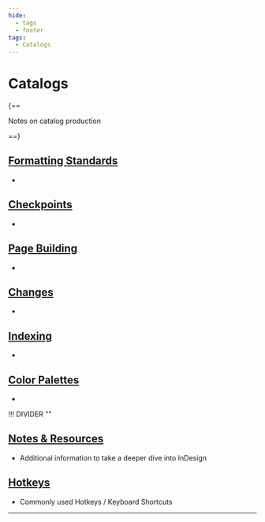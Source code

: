 ```yaml
---
hide:
  - tags
  - footer
tags:
  - Catalogs
---
```


# **Catalogs**


{==

Notes on catalog production

==}


## [**Formatting Standards**](FormattingStandards.html)
- 

## [**Checkpoints**](Checkpoints.html)
- 

## [**Page Building**](PageBuilding.html)
- 

## [**Changes**](Changes.html)
- 

## [**Indexing**](Indexing.html)
- 

## [**Color Palettes**](ColorPalettes.html)
- 


!!! DIVIDER ""


## [**Notes & Resources**](../Notes_Resources.html)
- Additional information to take a deeper dive into InDesign


## [**Hotkeys**](../Hotkeys.html)
- Commonly used Hotkeys / Keyboard Shortcuts


---
